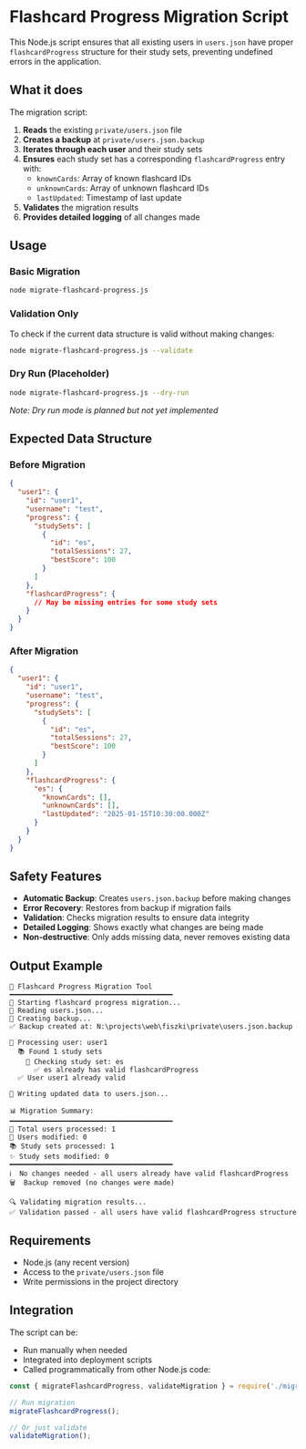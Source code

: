# Flashcard Progress Migration Script

This Node.js script ensures that all existing users in `users.json` have proper `flashcardProgress` structure for their study sets, preventing undefined errors in the application.

## What it does

The migration script:

1. **Reads** the existing `private/users.json` file
2. **Creates a backup** at `private/users.json.backup`
3. **Iterates through each user** and their study sets
4. **Ensures** each study set has a corresponding `flashcardProgress` entry with:
   - `knownCards`: Array of known flashcard IDs
   - `unknownCards`: Array of unknown flashcard IDs  
   - `lastUpdated`: Timestamp of last update
5. **Validates** the migration results
6. **Provides detailed logging** of all changes made

## Usage

### Basic Migration
```bash
node migrate-flashcard-progress.js
```

### Validation Only
To check if the current data structure is valid without making changes:
```bash
node migrate-flashcard-progress.js --validate
```

### Dry Run (Placeholder)
```bash
node migrate-flashcard-progress.js --dry-run
```
*Note: Dry run mode is planned but not yet implemented*

## Expected Data Structure

### Before Migration
```json
{
  "user1": {
    "id": "user1",
    "username": "test",
    "progress": {
      "studySets": [
        {
          "id": "es",
          "totalSessions": 27,
          "bestScore": 100
        }
      ]
    },
    "flashcardProgress": {
      // May be missing entries for some study sets
    }
  }
}
```

### After Migration
```json
{
  "user1": {
    "id": "user1", 
    "username": "test",
    "progress": {
      "studySets": [
        {
          "id": "es",
          "totalSessions": 27,
          "bestScore": 100
        }
      ]
    },
    "flashcardProgress": {
      "es": {
        "knownCards": [],
        "unknownCards": [],
        "lastUpdated": "2025-01-15T10:30:00.000Z"
      }
    }
  }
}
```

## Safety Features

- **Automatic Backup**: Creates `users.json.backup` before making changes
- **Error Recovery**: Restores from backup if migration fails
- **Validation**: Checks migration results to ensure data integrity
- **Detailed Logging**: Shows exactly what changes are being made
- **Non-destructive**: Only adds missing data, never removes existing data

## Output Example

```
🔄 Flashcard Progress Migration Tool
━━━━━━━━━━━━━━━━━━━━━━━━━━━━━━━━━━━━━━━━
🚀 Starting flashcard progress migration...
📖 Reading users.json...
💾 Creating backup...
✅ Backup created at: N:\projects\web\fiszki\private\users.json.backup

👤 Processing user: user1
  📚 Found 1 study sets
    📖 Checking study set: es
      ✅ es already has valid flashcardProgress
  ✅ User user1 already valid

💾 Writing updated data to users.json...

📊 Migration Summary:
━━━━━━━━━━━━━━━━━━━━━━━━━━━━━━━━━━━━━━━━
👥 Total users processed: 1
🔄 Users modified: 0
📚 Study sets processed: 1
✨ Study sets modified: 0
━━━━━━━━━━━━━━━━━━━━━━━━━━━━━━━━━━━━━━━━
ℹ️  No changes needed - all users already have valid flashcardProgress
🗑️  Backup removed (no changes were made)

🔍 Validating migration results...
✅ Validation passed - all users have valid flashcardProgress structure
```

## Requirements

- Node.js (any recent version)
- Access to the `private/users.json` file
- Write permissions in the project directory

## Integration

The script can be:
- Run manually when needed
- Integrated into deployment scripts
- Called programmatically from other Node.js code:

```javascript
const { migrateFlashcardProgress, validateMigration } = require('./migrate-flashcard-progress');

// Run migration
migrateFlashcardProgress();

// Or just validate
validateMigration();
```
